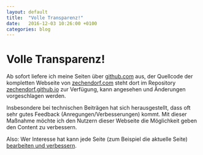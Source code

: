 ```yaml
---
layout: default
title:  "Volle Transparenz!"
date:   2016-12-03 10:26:00 +0100
categories: blog
---
```


# Volle Transparenz!

Ab sofort liefere ich meine Seiten über [github.com][github] aus, der Quellcode der kompletten Webseite von [zechendorf.com][zechendorf] steht dort im Repository [zechendorf.github.io][zechendorf.github.io-repository] zur Verfügung, kann angesehen und Änderungen vorgeschlagen werden.

Insbesondere bei technischen Beiträgen hat sich herausgestellt, dass oft sehr gutes Feedback (Anregungen/Verbesserungen) kommt. Mit dieser Maßnahme möchte ich den Nutzern dieser Webseite die Möglichkeit geben den Content zu verbessern. 

Also: Wer Interesse hat kann jede Seite (zum Beispiel die aktuelle Seite) [bearbeiten und verbessern][edit-on-github].

[github]: https://github.com
[zechendorf]: https://www.zechendorf.com
[zechendorf.github.io-repository]: https://github.com/zechendorf/zechendorf.github.io/
[edit-on-github]: https://github.com/zechendorf/zechendorf.github.io/edit/master/_posts/2016-12-03-volle-transparenz.markdown
